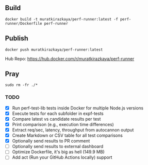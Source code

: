 
## Build

```
docker build -t muratkirazkaya/perf-runner:latest -f perf-runner/Dockerfile perf-runner
```

## Publish

```
docker push muratkirazkaya/perf-runner:latest
```

Hub Repo: https://hub.docker.com/r/muratkirazkaya/perf-runner

## Pray

```
sudo rm -fr ./*
```

### TODO

- [x] Run perf-test-lib tests inside Docker for multiple Node.js versions
- [x] Execute tests for each subfolder in expf-tests
- [x] Compare latest vs candidate results per test
- [x] Print comparison (e.g., execution time differences)
- [x] Extract req/sec, latency, throughput from autocannon output
- [x] Create Markdown or CSV table for all test comparisons
- [x] Optionally send results to PR comment
- [ ] Optionally send results to external dashboard
- [ ] Optimize Dockerfile, it's big as hell (149.9 MB)
- [ ] Add act (Run your GitHub Actions locally) support